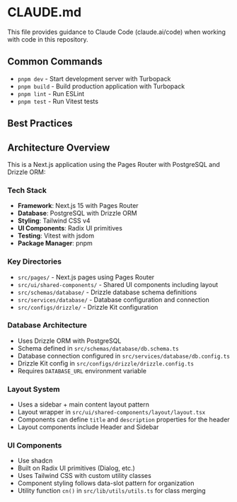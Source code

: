 # CLAUDE.md

This file provides guidance to Claude Code (claude.ai/code) when working with code in this repository.

## Common Commands

- `pnpm dev` - Start development server with Turbopack
- `pnpm build` - Build production application with Turbopack
- `pnpm lint` - Run ESLint
- `pnpm test` - Run Vitest tests

## Best Practices



## Architecture Overview

This is a Next.js application using the Pages Router with PostgreSQL and Drizzle ORM:

### Tech Stack

- **Framework**: Next.js 15 with Pages Router
- **Database**: PostgreSQL with Drizzle ORM
- **Styling**: Tailwind CSS v4
- **UI Components**: Radix UI primitives
- **Testing**: Vitest with jsdom
- **Package Manager**: pnpm

### Key Directories

- `src/pages/` - Next.js pages using Pages Router
- `src/ui/shared-components/` - Shared UI components including layout
- `src/schemas/database/` - Drizzle database schema definitions
- `src/services/database/` - Database configuration and connection
- `src/configs/drizzle/` - Drizzle Kit configuration

### Database Architecture

- Uses Drizzle ORM with PostgreSQL
- Schema defined in `src/schemas/database/db.schema.ts`
- Database connection configured in `src/services/database/db.config.ts`
- Drizzle Kit config in `src/configs/drizzle/drizzle.config.ts`
- Requires `DATABASE_URL` environment variable

### Layout System

- Uses a sidebar + main content layout pattern
- Layout wrapper in `src/ui/shared-components/layout/layout.tsx`
- Components can define `title` and `description` properties for the header
- Layout components include Header and Sidebar

### UI Components

- Use shadcn
- Built on Radix UI primitives (Dialog, etc.)
- Uses Tailwind CSS with custom utility classes
- Component styling follows data-slot pattern for organization
- Utility function `cn()` in `src/lib/utils/utils.ts` for class merging
